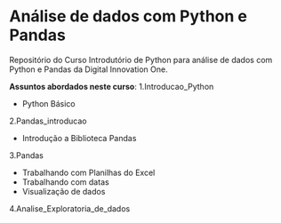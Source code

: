 # Análise de dados com Python e Pandas
 Repositório do Curso Introdutório de Python para análise de dados com Python e Pandas da Digital Innovation One.
 
 **Assuntos abordados neste curso**:
 1.Introducao_Python
 * Python Básico 

 2.Pandas_introducao
 * Introdução a Biblioteca Pandas

 3.Pandas
 * Trabalhando com Planilhas do Excel
 * Trabalhando com datas
 * Visualização de dados

 4.Analise_Exploratoria_de_dados


